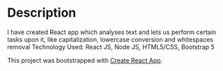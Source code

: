  # Description
 I have created React app which analyses text and lets us perform certain tasks upon it, like capitalization, lowercase conversion and whitespaces removal
 Technology Used: React JS, Node JS, HTML5/CSS, Bootstrap 5

This project was bootstrapped with [Create React App](https://github.com/facebook/create-react-app).

